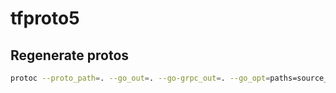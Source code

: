 # tfproto5

## Regenerate protos

```bash
protoc --proto_path=. --go_out=. --go-grpc_out=. --go_opt=paths=source_relative --go-grpc_opt=paths=source_relative tfproto5.proto
```
